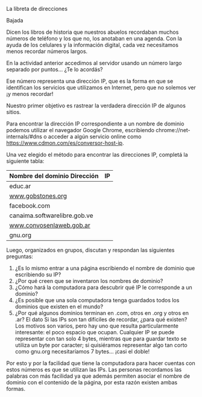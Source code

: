 La libreta de direcciones

Bajada

Dicen los libros de historia que nuestros abuelos recordaban muchos números de teléfono y los que no, los anotaban en una agenda. Con la ayuda de los celulares y la información digital, cada vez necesitamos menos recordar números largos.

En la actividad anterior accedimos al servidor usando un número largo separado por puntos... ¿Te lo acordás?

Ese número representa una dirección IP, que es la forma en que se identifican los servicios que utilizamos en Internet, pero que no solemos ver ¡y menos recordar!

Nuestro primer objetivo es rastrear la verdadera dirección IP de algunos sitios.

Para encontrar la dirección IP correspondiente a un nombre de dominio podemos utilizar el navegador Google Chrome, escribiendo chrome://net-internals/#dns o acceder a algún servicio online como https://www.cdmon.com/es/conversor-host-ip.

Una vez elegido el método para encontrar las direcciones IP, completá la siguiente tabla:

| Nombre del dominio Dirección | IP |
| ---- | ---- |
| educ.ar | |
| www.gobstones.org | | 
| facebook.com | | 
| canaima.softwarelibre.gob.ve | | 
| www.convosenlaweb.gob.ar | | 
| gnu.org | | 

Luego, organizados en grupos, discutan y respondan las siguientes preguntas:
1. ¿Es lo mismo entrar a una página escribiendo el nombre de dominio que escribiendo
su IP?
2. ¿Por qué creen que se inventaron los nombres de dominio?
3. ¿Cómo hará la computadora para descubrir qué IP le corresponde a un dominio?
4. ¿Es posible que una sola computadora tenga guardados todos los dominios que
existen en el mundo?
5. ¿Por qué algunos dominios terminan en .com, otros en .org y otros en .ar?
El dato
Si las IPs son tan difíciles de recordar, ¿para qué existen? Los motivos son varios, pero
hay uno que resulta particularmente interesante: el poco espacio que ocupan. Cualquier
IP se puede representar con tan solo 4 bytes, mientras que para guardar texto se utiliza un
byte por caracter; si quisiéramos representar algo tan corto como gnu.org necesitaríamos
7 bytes... ¡casi el doble!

Por esto y por la facilidad que tiene la computadora para hacer cuentas con estos
números es que se utilizan las IPs. Las personas recordamos las palabras con más
facilidad ya que además permiten asociar el nombre de dominio con el contenido de la
página, por esta razón existen ambas formas.
